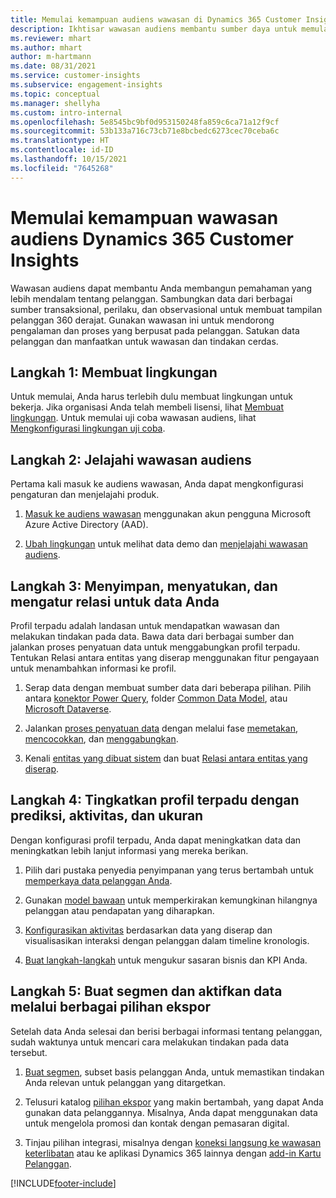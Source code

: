 ```yaml
---
title: Memulai kemampuan audiens wawasan di Dynamics 365 Customer Insights
description: Ikhtisar wawasan audiens membantu sumber daya untuk memulai dengan cepat.
ms.reviewer: mhart
ms.author: mhart
author: m-hartmann
ms.date: 08/31/2021
ms.service: customer-insights
ms.subservice: engagement-insights
ms.topic: conceptual
ms.manager: shellyha
ms.custom: intro-internal
ms.openlocfilehash: 5e8545bc9bf0d953150248fa859c6ca71a12f9cf
ms.sourcegitcommit: 53b133a716c73cb71e8bcbedc6273cec70ceba6c
ms.translationtype: HT
ms.contentlocale: id-ID
ms.lasthandoff: 10/15/2021
ms.locfileid: "7645268"
---
```

# <a name="get-started-with-dynamics-365-customer-insights-audience-insights-capability"></a>Memulai kemampuan wawasan audiens Dynamics 365 Customer Insights

Wawasan audiens dapat membantu Anda membangun pemahaman yang lebih mendalam tentang pelanggan. Sambungkan data dari berbagai sumber transaksional, perilaku, dan observasional untuk membuat tampilan pelanggan 360 derajat. Gunakan wawasan ini untuk mendorong pengalaman dan proses yang berpusat pada pelanggan. Satukan data pelanggan dan manfaatkan untuk wawasan dan tindakan cerdas.

## <a name="step-1-create-an-environment"></a>Langkah 1: Membuat lingkungan

Untuk memulai, Anda harus terlebih dulu membuat lingkungan untuk bekerja. Jika organisasi Anda telah membeli lisensi, lihat [Membuat lingkungan](create-environment.md). Untuk memulai uji coba wawasan audiens, lihat [Mengkonfigurasi lingkungan uji coba](../trial-signup.md). 

## <a name="step-2-explore-audience-insights"></a>Langkah 2: Jelajahi wawasan audiens

Pertama kali masuk ke audiens wawasan, Anda dapat mengkonfigurasi pengaturan dan menjelajahi produk.

1. [Masuk ke audiens wawasan](https://home.ci.ai.dynamics.com) menggunakan akun pengguna Microsoft Azure Active Directory (AAD).

1. [Ubah lingkungan](manage-environments.md#switch-environments) untuk melihat data demo dan [menjelajahi wawasan audiens](home.md).

##  <a name="step-3-ingest-unify-and-set-up-relationships-for-your-data"></a>Langkah 3: Menyimpan, menyatukan, dan mengatur relasi untuk data Anda

Profil terpadu adalah landasan untuk mendapatkan wawasan dan melakukan tindakan pada data. Bawa data dari berbagai sumber dan jalankan proses penyatuan data untuk menggabungkan profil terpadu. Tentukan Relasi antara entitas yang diserap menggunakan fitur pengayaan untuk menambahkan informasi ke profil. 

1. Serap data dengan membuat sumber data dari beberapa pilihan. Pilih antara [konektor Power Query](connect-power-query.md), folder [Common Data Model](connect-common-data-model.md), atau [Microsoft Dataverse](connect-common-data-service-lake.md). 

1. Jalankan [proses penyatuan data](data-unification.md) dengan melalui fase [memetakan](map-entities.md), [mencocokkan](match-entities.md), dan [menggabungkan](merge-entities.md).

1. Kenali [entitas yang dibuat sistem](entities.md) dan buat [Relasi antara entitas yang diserap](relationships.md).
    
## <a name="step-4-enhance-unified-profiles-with-predictions-activities-and-measures"></a>Langkah 4: Tingkatkan profil terpadu dengan prediksi, aktivitas, dan ukuran

Dengan konfigurasi profil terpadu, Anda dapat meningkatkan data dan meningkatkan lebih lanjut informasi yang mereka berikan.

1. Pilih dari pustaka penyedia penyimpanan yang terus bertambah untuk [memperkaya data pelanggan Anda](enrichment-hub.md).

1. Gunakan [model bawaan](predictions-overview.md) untuk memperkirakan kemungkinan hilangnya pelanggan atau pendapatan yang diharapkan.

1. [Konfigurasikan aktivitas](activities.md) berdasarkan data yang diserap dan visualisasikan interaksi dengan pelanggan dalam timeline kronologis. 

1. [Buat langkah-langkah](measures.md) untuk mengukur sasaran bisnis dan KPI Anda.
 
## <a name="step-5-create-segments-and-activate-data-through-various-export-options"></a>Langkah 5: Buat segmen dan aktifkan data melalui berbagai pilihan ekspor

Setelah data Anda selesai dan berisi berbagai informasi tentang pelanggan, sudah waktunya untuk mencari cara melakukan tindakan pada data tersebut. 

1. [Buat segmen](segments.md), subset basis pelanggan Anda, untuk memastikan tindakan Anda relevan untuk pelanggan yang ditargetkan.

1. Telusuri katalog [pilihan ekspor](export-destinations.md) yang makin bertambah, yang dapat Anda gunakan data pelanggannya. Misalnya, Anda dapat menggunakan data untuk mengelola promosi dan kontak dengan pemasaran digital.

1. Tinjau pilihan integrasi, misalnya dengan [koneksi langsung ke wawasan keterlibatan](../engagement-insights/integrate-audience-insights-engagement-insights.md) atau ke aplikasi Dynamics 365 lainnya dengan [add-in Kartu Pelanggan](customer-card-add-in.md).  


[!INCLUDE[footer-include](../includes/footer-banner.md)]
